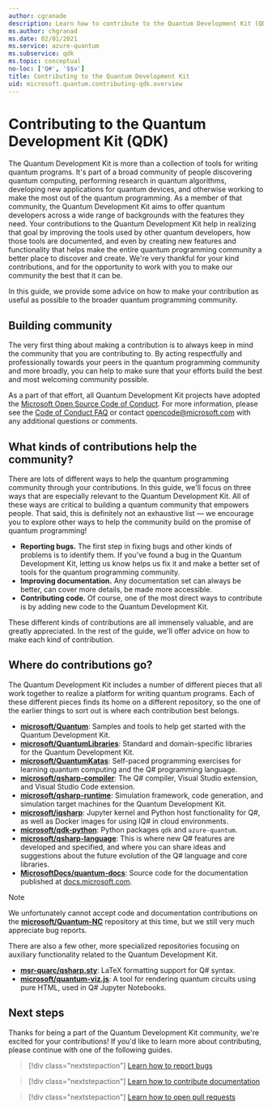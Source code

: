 ```yaml
---
author: cgranade
description: Learn how to contribute to the Quantum Development Kit (QDK) and the quantum development community.
ms.author: chgranad
ms.date: 02/01/2021
ms.service: azure-quantum
ms.subservice: qdk
ms.topic: conceptual
no-loc: ['Q#', '$$v']
title: Contributing to the Quantum Development Kit
uid: microsoft.quantum.contributing-qdk.overview
---
```


# Contributing to the Quantum Development Kit (QDK)

The Quantum Development Kit is more than a collection of tools for writing quantum programs.
It's part of a broad community of people discovering quantum computing, performing research in quantum algorithms, developing new applications for quantum devices, and otherwise working to make the most out of the quantum programming.
As a member of that community, the Quantum Development Kit aims to offer quantum developers across a wide range of backgrounds with the features they need.
Your contributions to the Quantum Development Kit help in realizing that goal by improving the tools used by other quantum developers, how those tools are documented, and even by creating new features and functionality that helps make the entire quantum programming community a better place to discover and create.
We're very thankful for your kind contributions, and for the opportunity to work with you to make our community the best that it can be. 

In this guide, we provide some advice on how to make your contribution as useful as possible to the broader quantum programming community.

## Building community

The very first thing about making a contribution is to always keep in mind the community that you are contributing to.
By acting respectfully and professionally towards your peers in the quantum programming community and more broadly, you can help to make sure that your efforts build the best and most welcoming community possible.

As a part of that effort, all Quantum Development Kit projects have adopted the [Microsoft Open Source Code of Conduct](https://opensource.microsoft.com/codeofconduct/).
For more information, please see the [Code of Conduct FAQ](https://opensource.microsoft.com/codeofconduct/faq/) or
contact [opencode@microsoft.com](mailto:opencode@microsoft.com) with any additional questions or comments.

## What kinds of contributions help the community?

There are lots of different ways to help the quantum programming community through your contributions.
In this guide, we'll focus on three ways that are especially relevant to the Quantum Development Kit.
All of these ways are critical to building a quantum community that empowers people.
That said, this is definitely not an exhaustive list — we encourage you to explore other ways to help the community build on the promise of quantum programming!

- **Reporting bugs.** The first step in fixing bugs and other kinds of problems is to identify them. If you've found a bug in the Quantum Development Kit, letting us know helps us fix it and make a better set of tools for the quantum programming community.
- **Improving documentation.** Any documentation set can always be better, can cover more details, be made more accessible.
- **Contributing code.** Of course, one of the most direct ways to contribute is by adding new code to the Quantum Development Kit.

These different kinds of contributions are all immensely valuable, and are greatly appreciated.
In the rest of the guide, we'll offer advice on how to make each kind of contribution.

## Where do contributions go?

The Quantum Development Kit includes a number of different pieces that all work together to realize a platform for writing quantum programs.
Each of these different pieces finds its home on a different repository, so the one of the earlier things to sort out is where each contribution best belongs.

- [**microsoft/Quantum**](https://github.com/Microsoft/Quantum): Samples and tools to help get started with the Quantum Development Kit.
- [**microsoft/QuantumLibraries**](https://github.com/Microsoft/QuantumLibraries): Standard and domain-specific libraries for the Quantum Development Kit.
- [**microsoft/QuantumKatas**](https://github.com/Microsoft/QuantumKatas): Self-paced programming exercises for learning quantum computing and the Q# programming language.
- [**microsoft/qsharp-compiler**](https://github.com/microsoft/qsharp-compiler): The Q# compiler, Visual Studio extension, and Visual Studio Code extension.
- [**microsoft/qsharp-runtime**](https://github.com/microsoft/qsharp-runtime): Simulation framework, code generation, and simulation target machines for the Quantum Development Kit.
- [**microsoft/iqsharp**](https://github.com/microsoft/iqsharp): Jupyter kernel and Python host functionality for Q#, as well as Docker images for using IQ# in cloud environments.
- [**microsoft/qdk-python**](https://github.com/microsoft/qdk-python): Python packages `qdk` and `azure-quantum`.
- [**microsoft/qsharp-language**](https://github.com/microsoft/qsharp-language): This is where new Q# features are developed and specified, and where you can share ideas and suggestions about the future evolution of the Q# language and core libraries.
- [**MicrosoftDocs/quantum-docs**](https://github.com/MicrosoftDocs/quantum-docs): Source code for the documentation published at [docs.microsoft.com](xref:microsoft.quantum.azure-quantum-overview).

> [!NOTE]
> We unfortunately cannot accept code and documentation contributions on the [**microsoft/Quantum-NC**](https://github.com/microsoft/Quantum-NC) repository at this time, but we still very much appreciate bug reports.

There are also a few other, more specialized repositories focusing on auxiliary functionality related to the Quantum Development Kit.

- [**msr-quarc/qsharp.sty**](https://github.com/msr-quarc/qsharp.sty): LaTeX formatting support for Q# syntax.
- [**microsoft/quantum-viz.js**](https://github.com/microsoft/quantum-viz.js): A tool for rendering quantum circuits using pure HTML, used in Q# Jupyter Notebooks.

## Next steps

Thanks for being a part of the Quantum Development Kit community, we're excited for your contributions!
If you'd like to learn more about contributing, please continue with one of the following guides.

> [!div class="nextstepaction"]
> [Learn how to report bugs](xref:microsoft.quantum.contributing-qdk.overview.reporting)

> [!div class="nextstepaction"]
> [Learn how to contribute documentation](xref:microsoft.quantum.contributing-qdk.overview.docs)

> [!div class="nextstepaction"]
> [Learn how to open pull requests](xref:microsoft.quantum.contributing-qdk.overview.pulls)
